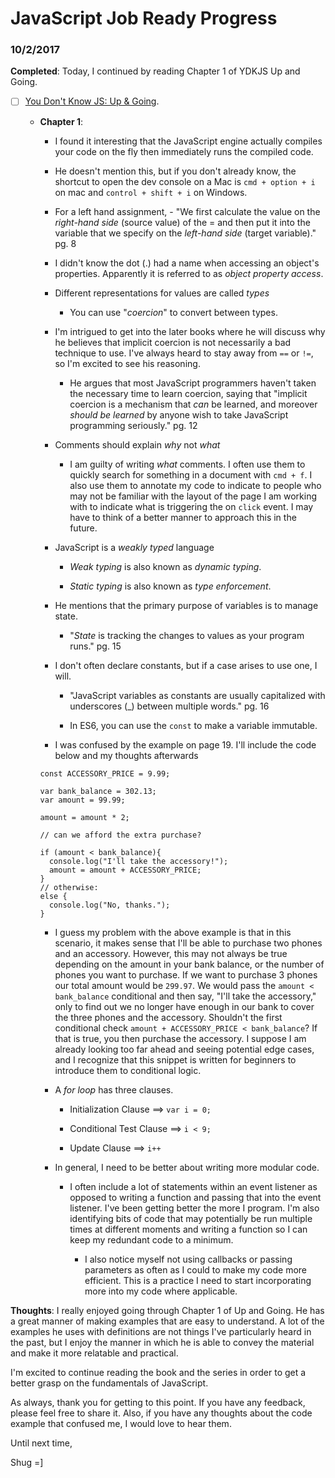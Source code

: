 # JavaScript Job Ready Progress

### 10/2/2017

**Completed**: Today, I continued by reading Chapter 1 of YDKJS Up and Going.

- [ ] [You Don't Know JS: Up & Going](https://github.com/getify/You-Dont-Know-JS/blob/master/up%20&%20going/README.md#you-dont-know-js-up--going).

  - **Chapter 1**:

    - I found it interesting that the JavaScript engine actually compiles your code on the fly then immediately runs the compiled code.

    - He doesn't mention this, but if you don't already know, the shortcut to open the dev console on a Mac is `cmd + option + i` on mac and `control + shift + i` on Windows.

    - For a left hand assignment, - "We first calculate the value on the *right-hand side* (source value) of the = and then put it into the variable that we specify on the *left-hand side* (target variable)." pg. 8

    - I didn't know the dot (.) had a name when accessing an object's properties. Apparently it is referred to as *object property access*.

    - Different representations for values are called *types*

      - You can use "*coercion*" to convert between types.

    - I'm intrigued to get into the later books where he will discuss why he believes that implicit coercion is not necessarily a bad technique to use. I've always heard to stay away from `==` or `!=`, so I'm excited to see his reasoning.

      - He argues that most JavaScript programmers haven't taken the necessary time to learn coercion, saying that "implicit coercion is a mechanism that *can* be learned, and moreover *should be learned* by anyone wish to take JavaScript programming seriously." pg. 12

    - Comments should explain *why* not *what*

      - I am guilty of writing *what* comments. I often use them to quickly search for something in a document with `cmd + f`. I also use them to annotate my code to indicate to people who may not be familiar with the layout of the page I am working with to indicate what is triggering the on `click` event. I may have to think of a better manner to approach this in the future.

    - JavaScript is a *weakly typed* language

      - *Weak typing* is also known as *dynamic typing*.

      - *Static typing* is also known as *type enforcement*.

    - He mentions that the primary purpose of variables is to manage state.

      - "*State* is tracking the changes to values as your program runs." pg. 15

    - I don't often declare constants, but if a case arises to use one, I will.

      - "JavaScript variables as constants are usually capitalized with underscores (\_) between multiple words." pg. 16

      - In ES6, you can use the `const` to make a variable immutable.

    - I was confused by the example on page 19. I'll include the code below and my thoughts afterwards

    ```
    const ACCESSORY_PRICE = 9.99;

    var bank_balance = 302.13;
    var amount = 99.99;

    amount = amount * 2;

    // can we afford the extra purchase?

    if (amount < bank_balance){
      console.log("I'll take the accessory!");
      amount = amount + ACCESSORY_PRICE;
    }
    // otherwise:
    else {
      console.log("No, thanks.");
    }
    ```

      - I guess my problem with the above example is that in this scenario, it makes sense that I'll be able to purchase two phones and an accessory. However, this may not always be true depending on the amount in your bank balance, or the number of phones you want to purchase. If we want to purchase 3 phones our total amount would be `299.97`. We would pass the `amount < bank_balance` conditional and then say, "I'll take the accessory," only to find out we no longer have enough in our bank to cover the three phones and the accessory. Shouldn't the first conditional check `amount + ACCESSORY_PRICE < bank_balance`? If that is true, you then purchase the accessory. I suppose I am already looking too far ahead and seeing potential edge cases, and I recognize that this snippet is written for beginners to introduce them to conditional logic.

    - A *for loop* has three clauses.

      - Initialization Clause ==> `var i = 0;`

      - Conditional Test Clause ==> `i < 9;` <!-- The 9 here is arbitrary -->

      - Update Clause ==> `i++`

    - In general, I need to be better about writing more modular code.

      - I often include a lot of statements within an event listener as opposed to writing a function and passing that into the event listener. I've been getting better the more I program. I'm also identifying bits of code that may potentially be run multiple times at different moments and writing a function so I can keep my redundant code to a minimum.

        - I also notice myself not using callbacks or passing parameters as often as I could to make my code more efficient. This is a practice I need to start incorporating more into my code where applicable.

**Thoughts**: I really enjoyed going through Chapter 1 of Up and Going. He has a great manner of making examples that are easy to understand. A lot of the examples he uses with definitions are not things I've particularly heard in the past, but I enjoy the manner in which he is able to convey the material and make it more relatable and practical.

I'm excited to continue reading the book and the series in order to get a better grasp on the fundamentals of JavaScript.

As always, thank you for getting to this point. If you have any feedback, please feel free to share it. Also, if you have any thoughts about the code example that confused me, I would love to hear them.

Until next time,

Shug =]
